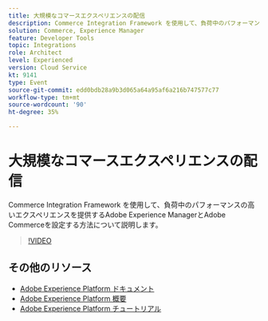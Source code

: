 ```yaml
---
title: 大規模なコマースエクスペリエンスの配信
description: Commerce Integration Framework を使用して、負荷中のパフォーマンスの高いエクスペリエンスを提供するAdobe Experience ManagerとAdobe Commerceを設定する方法について説明します。
solution: Commerce, Experience Manager
feature: Developer Tools
topic: Integrations
role: Architect
level: Experienced
version: Cloud Service
kt: 9141
type: Event
source-git-commit: edd0bdb28a9b3d065a64a95af6a216b747577c77
workflow-type: tm+mt
source-wordcount: '90'
ht-degree: 35%

---
```


# 大規模なコマースエクスペリエンスの配信

Commerce Integration Framework を使用して、負荷中のパフォーマンスの高いエクスペリエンスを提供するAdobe Experience ManagerとAdobe Commerceを設定する方法について説明します。

>[!VIDEO](https://video.tv.adobe.com/v/337582/?quality=12&learn=on&hidetitle=true)

## その他のリソース

- [Adobe Experience Platform ドキュメント](https://experienceleague.adobe.com/docs/experience-platform.html?lang=ja)
- [Adobe Experience Platform 概要](https://experienceleague.adobe.com/docs/experience-platform/landing/home.html?lang=ja)
- [Adobe Experience Platform チュートリアル](https://experienceleague.adobe.com/docs/platform-learn/tutorials/overview.html?lang=ja)
